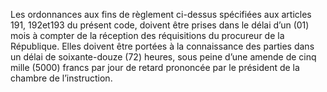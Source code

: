 Les ordonnances aux fins de règlement ci-dessus spécifiées aux articles 191, 192et193 du présent code, doivent être prises dans le délai d’un (01) mois à compter de la réception des réquisitions du procureur de la République.
Elles doivent être portées à la connaissance des parties dans un délai de soixante-douze (72) heures, sous peine d’une amende de cinq mille (5000) francs par jour de retard prononcée par le président de la chambre de l’instruction.